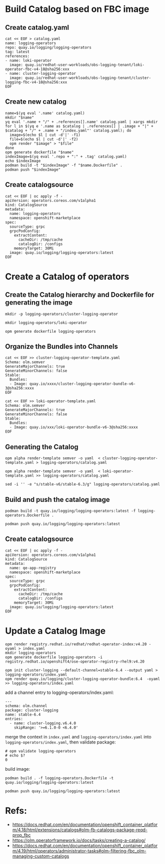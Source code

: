 # Build Catalog based on FBC image

## Create catalog.yaml

```
cat << EOF > catalog.yaml
name: logging-operators
repo: quay.io/logging/logging-operators
tag: latest
references:
- name: loki-operator
  image: quay.io/redhat-user-workloads/obs-logging-tenant/loki-operator-fbc-v4-18@sha256:xxx
- name: cluster-logging-operator
  image: quay.io/redhat-user-workloads/obs-logging-tenant/cluster-logging-fbc-v4-18@sha256:xxx
EOF
```

## Create new catalog

```
name=$(yq eval '.name' catalog.yaml)
mkdir "$name"
yq eval '.name + "/" + .references[].name' catalog.yaml | xargs mkdir
for l in $(yq e '.name as $catalog | .references[] | .image + "|" + $catalog + "/" + .name + "/index.yaml"' catalog.yaml); do
  image=$(echo $l | cut -d'|' -f1)
  file=$(echo $l | cut -d'|' -f2)
  opm render "$image" > "$file"
done
opm generate dockerfile "$name"
indexImage=$(yq eval '.repo + ":" + .tag' catalog.yaml)
echo $indexImage
podman build -t "$indexImage" -f "$name.Dockerfile" .
podman push "$indexImage"
```

## Create catalogsource

```
cat << EOF | oc apply -f -
apiVersion: operators.coreos.com/v1alpha1
kind: CatalogSource
metadata:
  name: logging-operators
  namespace: openshift-marketplace
spec:
  sourceType: grpc
  grpcPodConfig:
    extractContent:
      cacheDir: /tmp/cache
      catalogDir: /configs
    memoryTarget: 30Mi
  image: quay.io/logging/logging-operators:latest
EOF
```

# Create a Catalog of operators

## Create the Catalog hierarchy and Dockerfile for generating the image

```
mkdir -p logging-operators/cluster-logging-operator

mkdir logging-operators/loki-operator

opm generate dockerfile logging-operators
```

## Organize the Bundles into Channels

```
cat << EOF >> cluster-logging-operator-template.yaml
Schema: olm.semver
GenerateMajorChannels: true
GenerateMinorChannels: false
Stable:
  Bundles:
  - Image: quay.io/xxxx/cluster-logging-operator-bundle-v6-3@sha256:xxxx
EOF

cat << EOF >> loki-operator-template.yaml
Schema: olm.semver
GenerateMajorChannels: true
GenerateMinorChannels: false
Stable:
  Bundles:
  - Image: quay.io/xxx/loki-operator-bundle-v6-3@sha256:xxxx
EOF
```

## Generating the Catalog

```
opm alpha render-template semver -o yaml  < cluster-logging-operator-template.yaml > logging-operators/catalog.yaml

opm alpha render-template semver -o yaml  < loki-operator-template.yaml >> logging-operators/catalog.yaml

sed -i '' -e "s/stable-v6/stable-6.3/g" logging-operators/catalog.yaml
```


## Build and push the catalog image

```
podman build -t quay.io/logging/logging-operators:latest -f logging-operators.Dockerfile .

podman push quay.io/logging/logging-operators:latest
```

## Create catalogsource

```
cat << EOF | oc apply -f -
apiVersion: operators.coreos.com/v1alpha1
kind: CatalogSource
metadata:
  name: qe-app-registry
  namespace: openshift-marketplace
spec:
  sourceType: grpc
  grpcPodConfig:
    extractContent:
      cacheDir: /tmp/cache
      catalogDir: /configs
    memoryTarget: 30Mi
  image: quay.io/logging/logging-operators:latest
EOF
```


# Update a Catalog Image

```
opm render registry.redhat.io/redhat/redhat-operator-index:v4.20 -oyaml > index.yaml
mkdir logging-operators
opm generate dockerfile logging-operators -i registry.redhat.io/openshift4/ose-operator-registry-rhel9:v4.20

opm init cluster-logging --default-channel=stable-6.4 --output yaml > logging-operators/index.yaml
opm render quay.io/logging/cluster-logging-operator-bundle:6.4  -oyaml >> logging-operators/index.yaml
```

add a channel entry to logging-operators/index.yaml:

```
---
schema: olm.channel
package: cluster-logging
name: stable-6.4
entries:
  - name: cluster-logging.v6.4.0
    skipRange: '>=6.1.0-0 <6.4.0'
```

merge the context in `index.yaml` and `logging-operators/index.yaml` into `logging-operators/index.yaml`, then validate package:

```
# opm validate logging-operators
# echo $?
0
```

build image:

```
podman build . -f logging-operators.Dockerfile -t quay.io/logging/logging-operators:latest

podman push quay.io/logging/logging-operators:latest
```


# Refs:

- https://docs.redhat.com/en/documentation/openshift_container_platform/4.18/html/extensions/catalogs#olm-fb-catalogs-package-reqd-prop_fbc
- https://olm.operatorframework.io/docs/tasks/creating-a-catalog/
- https://docs.redhat.com/en/documentation/openshift_container_platform/4.19/html/operators/administrator-tasks#olm-filtering-fbc_olm-managing-custom-catalogs
